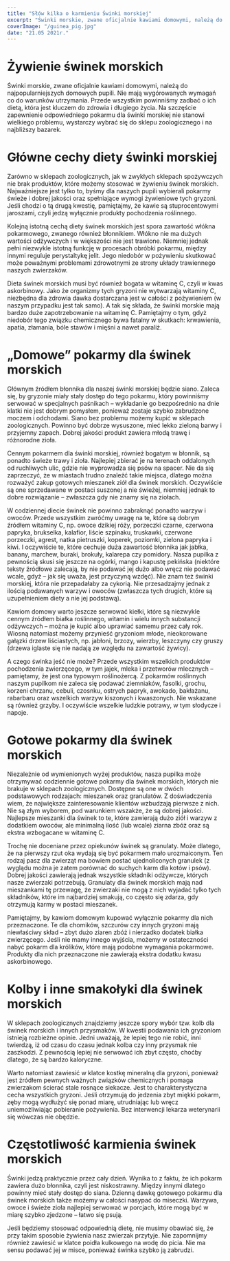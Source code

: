 ```yaml
---
title: "Słów kilka o karmieniu Świnki morskiej"
excerpt: "Świnki morskie, zwane oficjalnie kawiami domowymi, należą do najpopularniejszych domowych pupili. Nie mają wygórowanych wymagań co do warunków utrzymania. Przede wszystkim powinniśmy zadbać o ich dietą, która jest kluczem do zdrowia i długiego życia. Na szczęście zapewnienie odpowiedniego pokarmu dla świnki morskiej nie stanowi wielkiego problemu, wystarczy wybrać się do sklepu zoologicznego i na najbliższy bazarek."
coverImage: "/guinea_pig.jpg"
date: "21.05 2021r."
---
```


# Żywienie świnek morskich

Świnki morskie, zwane oficjalnie kawiami domowymi, należą do najpopularniejszych domowych pupili. Nie mają wygórowanych wymagań co do warunków utrzymania. Przede wszystkim powinniśmy zadbać o ich dietą, która jest kluczem do zdrowia i długiego życia. Na szczęście zapewnienie odpowiedniego pokarmu dla świnki morskiej nie stanowi wielkiego problemu, wystarczy wybrać się do sklepu zoologicznego i na najbliższy bazarek.

# Główne cechy diety świnki morskiej

Zarówno w sklepach zoologicznych, jak w zwykłych sklepach spożywczych nie brak produktów, które możemy stosować w żywieniu świnek morskich. Najważniejsze jest tylko to, byśmy dla naszych pupili wybierali pokarmy świeże i dobrej jakości oraz spełniające wymogi żywieniowe tych gryzoni. Jeśli chodzi o tą drugą kwestię, pamiętajmy, że kawie są stuprocentowymi jaroszami, czyli jedzą wyłącznie produkty pochodzenia roślinnego.

Kolejną istotną cechą diety świnek morskich jest spora zawartość włókna pokarmowego, zwanego również błonnikiem. Włókno nie ma dużych wartości odżywczych i w większości nie jest trawione. Niemniej jednak pełni niezwykle istotną funkcję w procesach obróbki pokarmu, między innymi reguluje perystaltykę jelit. Jego niedobór w pożywieniu skutkować może poważnymi problemami zdrowotnymi ze strony układy trawiennego naszych zwierzaków.

Dieta świnek morskich musi być również bogata w witaminę C, czyli w kwas askorbinowy. Jako że organizmy tych gryzoni nie wytwarzają witaminy C, niezbędna dla zdrowia dawka dostarczana jest w całości z pożywieniem (w naszym przypadku jest tak samo). A tak się składa, że świnki morskie mają bardzo duże zapotrzebowanie na witaminę C. Pamiętajmy o tym, gdyż niedobór tego związku chemicznego bywa fatalny w skutkach: krwawienia, apatia, złamania, bóle stawów i mięśni a nawet paraliż.

# „Domowe” pokarmy dla świnek morskich

Głównym źródłem błonnika dla naszej świnki morskiej będzie siano. Zaleca się, by gryzonie miały stały dostęp do tego pokarmu, który powinniśmy serwować w specjalnych paśnikach – wykładanie go bezpośrednio na dnie klatki nie jest dobrym pomysłem, ponieważ zostaje szybko zabrudzone moczem i odchodami. Siano bez problemu możemy kupić w sklepach zoologicznych. Powinno być dobrze wysuszone, mieć lekko zieloną barwy i przyjemny zapach. Dobrej jakości produkt zawiera młodą trawę i różnorodne zioła.

Cennym pokarmem dla świnki morskiej, również bogatym w błonnik, są ponadto świeże trawy i zioła. Najlepiej zbierać je na terenach oddalonych od ruchliwych ulic, gdzie nie wyprowadza się psów na spacer. Nie da się zaprzeczyć, że w miastach trudno znaleźć takie miejsca, dlatego można rozważyć zakup gotowych mieszanek ziół dla świnek morskich. Oczywiście są one sprzedawane w postaci suszonej a nie świeżej, niemniej jednak to dobre rozwiązanie – zwłaszcza gdy nie znamy się na ziołach.

W codziennej diecie świnek nie powinno zabraknąć ponadto warzyw i owoców. Przede wszystkim zwróćmy uwagę na te, które są dobrym źródłem witaminy C, np. owoce dzikiej róży, porzeczki czarne, czerwona papryka, brukselka, kalafior, liście szpinaku, truskawki, czerwone porzeczki, agrest, natka pietruszki, koperek, poziomki, zielona papryka i kiwi. I oczywiście te, które cechuje duża zawartość błonnika jak jabłka, banany, marchew, buraki, brokuły, kalarepa czy pomidory. Nasza pupilka z pewnością skusi się jeszcze na ogórki, mango i kapustę pekińska (niektóre teksty źródłowe zalecają, by nie podawać jej dużo albo wręcz nie podawać wcale, gdyż – jak się uważa, jest przyczyną wzdęć). Nie znam też świnki morskiej, która nie przepadałaby za cykorią. Nie przesadzajmy jednak z ilością podawanych warzyw i owoców (zwłaszcza tych drugich, które są uzupełnieniem diety a nie jej podstawą).

Kawiom domowy warto jeszcze serwować kiełki, które są niezwykle cennym źródłem białka roślinnego, witamin i wielu innych substancji odżywczych – można je kupić albo uprawiać samemu przez cały rok. Wiosną natomiast możemy przynieść gryzoniom młode, nieokorowane gałązki drzew liściastych, np. jabłoni, brzozy, wierzby, leszczyny czy gruszy (drzewa iglaste się nie nadają ze względu na zawartość żywicy).

A czego świnka jeść nie może? Przede wszystkim wszelkich produktów pochodzenia zwierzęcego, w tym jajek, mleka i przetworów mlecznych – pamiętamy, że jest ona typowym roślinożercą. Z pokarmów roślinnych naszym pupilkom nie zaleca się podawać ziemniaków, fasolki, grochu, korzeni chrzanu, cebuli, czosnku, ostrych papryk, awokado, bakłażanu, rabarbaru oraz wszelkich warzyw kiszonych i kwaszonych. Nie wskazane są również grzyby. I oczywiście wszelkie ludzkie potrawy, w tym słodycze i napoje.

# Gotowe pokarmy dla świnek morskich

Niezależnie od wymienionych wyżej produktów, nasza pupilka może otrzymywać codziennie gotowe pokarmy dla świnek morskich, których nie brakuje w sklepach zoologicznych. Dostępne są one w dwóch podstawowych rodzajach: mieszanek oraz granulatów. Z doświadczenia wiem, że największe zainteresowanie klientów wzbudzają pierwsze z nich. Nie są złym wyborem, pod warunkiem wszakże, że są dobrej jakości. Najlepsze mieszanki dla świnek to te, które zawierają dużo ziół i warzyw z dodatkiem owoców, ale minimalną ilość (lub wcale) ziarna zbóż oraz są ekstra wzbogacane w witaminę C.

Trochę nie doceniane przez opiekunów świnek są granulaty. Może dlatego, że na pierwszy rzut oka wydają się być pokarmem mało urozmaiconym. Ten rodzaj pasz dla zwierząt ma bowiem postać ujednoliconych granulek (z wyglądu można je zatem porównać do suchych karm dla kotów i psów). Dobrej jakości zawierają jednak wszystkie składniki odżywcze, których nasze zwierzaki potrzebują. Granulaty dla świnek morskich mają nad mieszankami tę przewagę, że zwierzaki nie mogą z nich wyjadać tylko tych składników, które im najbardziej smakują, co często się zdarza, gdy otrzymują karmy w postaci mieszanek.

Pamiętajmy, by kawiom domowym kupować wyłącznie pokarmy dla nich przeznaczone. Te dla chomików, szczurów czy innych gryzoni mają niewłaściwy skład – zbyt dużo ziaren zbóż i nierzadko dodatek białka zwierzęcego. Jeśli nie mamy innego wyjścia, możemy w ostateczności nabyć pokarm dla królików, które mają podobne wymagania pokarmowe. Produkty dla nich przeznaczone nie zawierają ekstra dodatku kwasu askorbinowego.

# Kolby i inne smakołyki dla świnek morskich

W sklepach zoologicznych znajdziemy jeszcze spory wybór tzw. kolb dla świnek morskich i innych przysmaków. W kwestii podawania ich gryzoniom istnieją rozbieżne opinie. Jedni uważają, że lepiej tego nie robić, inni twierdzą, iż od czasu do czasu jednak kolba czy inny przysmak nie zaszkodzi. Z pewnością lepiej nie serwować ich zbyt często, choćby dlatego, że są bardzo kaloryczne.

Warto natomiast zawiesić w klatce kostkę mineralną dla gryzoni, ponieważ jest źródłem pewnych ważnych związków chemicznych i pomaga zwierzakom ścierać stale rosnące siekacze. Jest to charakterystyczna cecha wszystkich gryzoni. Jeśli otrzymują do jedzenia zbyt miękki pokarm, zęby mogą wydłużyć się ponad miarę, utrudniając lub wręcz uniemożliwiając pobieranie pożywienia. Bez interwencji lekarza weterynarii się wówczas nie obędzie.

# Częstotliwość karmienia świnek morskich

Świnki jedzą praktycznie przez cały dzień. Wynika to z faktu, że ich pokarm zawiera dużo błonnika, czyli jest niskostrawny. Między innymi dlatego powinny mieć stały dostęp do siana. Dzienną dawkę gotowego pokarmu dla świnek morskich także możemy w całości nasypać do miseczki. Warzywa, owoce i świeże zioła najlepiej serwować w porcjach, które mogą być w miarę szybko zjedzone – łatwo się psują.

Jeśli będziemy stosować odpowiednią dietę, nie musimy obawiać się, że przy takim sposobie żywienia nasz zwierzak przytyje. Nie zapomnijmy również zawiesić w klatce poidła kulkowego na wodę do picia. Nie ma sensu podawać jej w misce, ponieważ świnka szybko ją zabrudzi.
